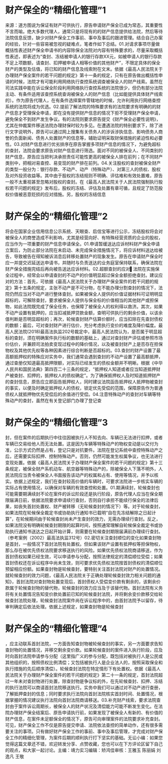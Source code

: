 # 财产保全的“精细化管理”1

来源：道方图说为保证有财产可供执行，原告申请财产保全已成为常态，其重要性不言而喻。绝大多数代理人，通常只是将现有的的财产信息提供给法院，然后等待法院信息反馈，缺少对财产保全工作事前、事中及事后的跟进管理。结合自己办案的经验，针对一些容易被忽视的疑难点，笔者作如下总结。01.对请求事项尽量做概括性表述财产保全申请书的内容除保全法院对内容有特殊要求的，尽量采取概括性表述，即表述为“查封、冻结被申请人的银行存款XX元，如被申请人的银行存款不足上项数额，请查封、扣押被申请人相等价值的其他财产”，不限定具体的保全财产的类型及估值，将已知的财产信息及线索附在文末。依据《最高人民法院关于办理财产保全案件的若干问题的规定》第十一条的规定，只有在原告做出概括性申请的时候，法院才有可能利用网络执行查控系统调查被保全人的财产线索。虽然在司法实践中能在诉讼保全阶段利用网络执行查控系统的法院很少，但仍有部分法院主动、有条件适用该查控系统查询被保全人的财产信息（比如能提供具体财产线索的）。作为原告代理人，在有条件选择案件管辖地的时候，允许利用执行网络查控系统的法院将成为优选。02.提前了解法院的特殊要求有的法院要求有明确的的财产信息才受理保全申请，即在没有提供财产信息的情况下拒不受理财产保全申请，避免保全不到财产发生争议。有的法院则要求原告提交《财产保全必要性说明》，尤其在仲裁案件移送法院办理财保时较为多见。在遭遇法院的特别要求下，除了进行文字说明外，原告可以通过网上搜集有关债务人的涉诉涉执信息、影响债务人商誉的负面新闻、债务人处置财产的信息等，辅助证明采取财保措施的紧迫性和必要性。03.对财产信息进行优劣排序在原告掌握多项财产信息的情况下，为避免超标的查封，法院会要求原告对财产信息进行筛选。面对不同的被保全人、不同类别的财产信息，原告应当把判决承担责任可能性更高的被保全人排在前列；在不同财产类别中，把相对易查控、易变现的财产排在前列。04.关注股权的查封被保全财产的类型一般分为：银行存款、不动产、动产（特殊动产）、对第三人的债权、股权及对外投资收益等。其中由于股权的冻结规则不明确、评估难和有效处置难，原告一般不太重视甚至忽略对股权的查封。在《最高人民法院关于人民法院强制执行股权若干问题的规定》发布后，股权的冻结、评估及处置有章可循，且规定了防范股权价值被恶意贬损的应对措施。另，股权的冻结信息

# 财产保全的“精细化管理”2

将会在国家企业信用信息公示系统、天眼查、启信宝等进行公示，冻结股权将会对被保全人的商誉造成不利影响，尤其是经营向好、有特殊经营资质的企业的股权，应当作为一项重要的财产信息申请保全。01.申请暂缓送达应诉材料财产保全申请立案后，为防止部分法院在未启动、未完成保全措施情况下，将应诉材料送达给被告，导致被告在得知被诉消息后转移处置财产的现象发生。原告在申请财产保全时应一并提交迟延送达申请书，并随时与负责送达的业务庭室保持联系，确保法院在财产保全措施完结后再向被告送达应诉材料。02.超额查封的应对▌法院在实施保全过程中，经常会以申请查封的不动产的价值明显超过保全金额拒绝查封。建议应对的方法：首先，可依据《最高人民法院关于办理财产保全案件的若干问题的规定》第十五条的规定，主张不动产是不可分物，在不能办理分割查封的情况下，法院仍然应当对不动产进行整体查封。如果被保全人提供的价值证据材料可证明明显超标的，可解除查封，要求被保全人提供与保全标的价值相当的其他财产或担保物，如此法院既完成了保全任务，也保障了被保全人的权利得以救济。其次，如果不动产设置有抵押的，应当扣减抵押贷款金额，查明可供执行的剩余价值，以该余值判断是否明显超标的；再次，轮候查封财产估算价额时，应当扣除在先查封债权的数额；最后，可对查封财产进行估价，充分考虑执行变价的难度及降价幅度。最高人民法院(2018)最高法执监202号裁定中，最高人民法院认为，是否属于明显超标的查封，须在明确案件执行标的数额的基础上，通过对查封财产评估或参照市场价估价，并兼顾司法拍卖变现过程中的降价情况，以及被查封财产上是否存在担保物权及其他优先权等各种因素进行综合判断是否超标的。03.查封的财产设置了最高额抵押权的特殊应对实务中，我们通常会遇到查封的不动产设置了最高额抵押，通过查册仅知道最高抵押限额，对实际已经发生的债权金额并不明晰。根据《中华人民共和国民法典》第四百二十三条的规定，“抵押权人知道或者应当知道抵押财产被查封、扣押的，抵押权人的债权确定”。为了确保抵押权人及时知道抵押财产的查封信息，原告应立即函告抵押权人，同时建议法院函告抵押权人抵押物被查封的事实，以便及时确定抵押权人的债权，锁定优先受偿的范围，保障原告作为普通债权人就抵押物优先受偿后的余值进行受偿。04.注意特殊动产的查封对车辆等特殊动产的查封，虽然在有关登记部门办理了登记查

# 财产保全的“精细化管理”3

封，但在案件的后期执行中往往因被执行人不知去向、车辆已无法进行扣押，或者车辆已交易给他人而无法处置。这是因为车辆等特殊动产的物权变动是以交付为准，公示方式仍然是占有，登记只是对抗要件。法院在登记系统中查控特殊动产之后，还需要实际扣押、控制特殊动产。否则，仍然可能发生权属争议，也无法进行变现处置。依据《最高人民法院关于办理财产保全案件的若干问题的规定》第十三条规定，被保全财产系机动车、航空器等特殊动产的，除被保全人下落不明外，人民法院应当责令被保全人书面报告该动产的权属和占有、使用等情况，并予以核实。依据上述规定，我们在查封较高价值的车辆时，可要求法院进一步核实车辆的实际占有使用情况，以确保对车辆的有效查控和处置。01.期满续封，轮候查封也可能需要期满续封不论在案件的诉讼阶段还是执行阶段，原告代理人应当在保全期限届满日前，依据法院要求申请续行查封，否则自行承担不能续行保全的法律后果，如丧失首封处置权、财产被转移（无轮候查封的情况下）等。对于轮候查封，如果法院在轮候保全裁定书或协助执行通知书已载明“自在先冻结解除之日起计算”，在轮候期间由于轮候查封尚未产生查封的效力，无需办理续行查封。反之，如果法院没有明确轮候查封期限的起算时间，按照通常理解自轮候保全裁定书或协助执行通知书送达之日起开始计算，则需要在轮候查封期限届满前办理续行查封。（参考案例（2002）最高法执监312号）02.密切关注查封顺位的变化如果查封物是首封，一般情况下首封法院有处置权。但如果该财产设置有抵押权等担保物权，那么存在被优先债权法院要求移送执行的风险。如果优先债权法院商请移送，作为首封债权如果已经生效，可以申请参与分配，按照法律规定的清偿顺位受偿；如果首封债权还在诉讼程序中尚未生效，则可要求优先债权法院按首封债权的清偿顺位预留相应份额。如果查封物是轮候查封，要特别关注首封法院对财产的处置情况。就轮候查封的效力问题，《最高人民法院关于正确处理轮候查封效力相关问题的通知》，首封法院对查封物处置变现后，首封债权人受偿变价款有剩余的，该剩余价款属于轮候查封物的替代物，轮候查封的效力应当及于该替代物。首封法院有义务将有关处置情况告知变价款处置前已知的轮候查封法院，并将剩余变价款移交给轮候查封法院处理，轮候查封法院案件尚在诉讼程序中的，由首封法院予以留存，待审判确定后依法处理。依据上述规定，如果查封物是轮候查封

# 财产保全的“精细化管理”4

，应主动联系首封法院，一方面告知查封物被轮候查封的事实，另一方面要求告知查封物的处置情况，并移交剩余变价款。如果轮候查封的案件进入执行阶段，应及时向首封法院申请参与分配（这里指广义的参与分配，既包括对被执行人是公民或其他组织的，按照债权比例清偿；又包括被执行人是企业法人的，按照采取保全和执行措施的先后顺序清偿）。轮候查封法院在特定情形下有处置权。依据《最高人民法院关于办理财产保全案件的若干问题的规定》第二十一条的规定，首封法院超过一年未对查封物进行处置，除查封物是争议标的外，在先轮候查封、扣押、冻结的执行法院可以商请首封法院移送执行。实务中我们可以通过对不动产进行查册，了解抵押查封的信息；同时要求执行法院向首封法院核实首封时间、处置情况，根据掌握的情况建议执行法院向首封法院商请移送。03.补充财产线索，要求法院查封由于案件诉讼周期长，被保全人的财产状况及清偿能力可能不断发生变化。在法院办理财产保全结案后、原告申请执行前，如果发现了被保全人有新的、有价值的财产信息，在案件未足额保全的情况下，原告可向审理案件的法院要求补充查封。可见，财产保全工作不仅是原告提交申请、法院依法查控的简单动作，还有很多需要关注的事项。只有做好财产保全工作的事前、事中及事后管理，才完成对财产保全工作的精细化管理，为案件后期的顺利执行打下坚实的基础。无讼小编：如果您觉得这篇文章还不错，欢迎转发分享、点赞收藏，您也可以在下方评论区留下自己的观点，和大家一起讨论。主编：靖力实习编辑：矫鸿佳审核：王雅玉 陈丽娟 刘逸凡 王敬

